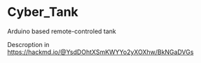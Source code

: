 # Cyber_Tank
Arduino based remote-controled tank 

Descroption in https://hackmd.io/@YsdDOhtXSmKWYYo2yXOXhw/BkNGaDVGs
